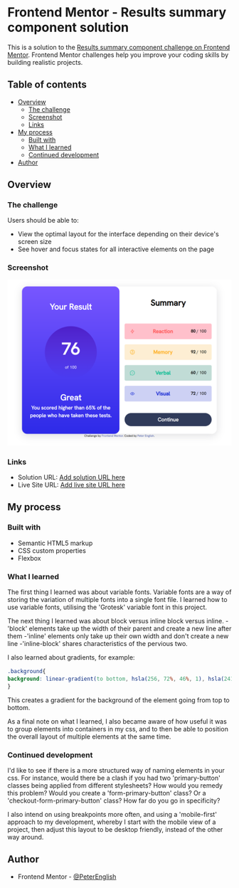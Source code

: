 # Frontend Mentor - Results summary component solution

This is a solution to the [Results summary component challenge on Frontend Mentor](https://www.frontendmentor.io/challenges/results-summary-component-CE_K6s0maV). Frontend Mentor challenges help you improve your coding skills by building realistic projects. 

## Table of contents

- [Overview](#overview)
  - [The challenge](#the-challenge)
  - [Screenshot](#screenshot)
  - [Links](#links)
- [My process](#my-process)
  - [Built with](#built-with)
  - [What I learned](#what-i-learned)
  - [Continued development](#continued-development)
- [Author](#author)



## Overview

### The challenge

Users should be able to:

- View the optimal layout for the interface depending on their device's screen size
- See hover and focus states for all interactive elements on the page

### Screenshot

![](./screenshot.png)


### Links

- Solution URL: [Add solution URL here](https://github.com/PeterEnglish/results-summary-component)
- Live Site URL: [Add live site URL here](https://peterenglish.github.io/results-summary-component/)

## My process

### Built with

- Semantic HTML5 markup
- CSS custom properties
- Flexbox



### What I learned

The first thing I learned was about variable fonts. Variable fonts are a way of storing the variation of multiple fonts into a single font file. I learned how to use variable fonts, utilising the 'Grotesk' variable font in this project.

The next thing I learned was about block versus inline block versus inline.
  -'block' elements take up the width of their parent and create a new line after them
  -'inline' elements only take up their own width and don't create a new line
  -'inline-block' shares characteristics of the pervious two.

I also learned about gradients, for example:
```css
.background{
background: linear-gradient(to bottom, hsla(256, 72%, 46%, 1), hsla(241, 72%, 46%, 0));
}
```
This creates a gradient for the background of the element going from top to bottom.

As a final note on what I learned, I also became aware of how useful it was to group elements into containers in my css, and to then be able to position the overall layout of multiple elements at the same time.



### Continued development

I'd like to see if there is a more structured way of naming elements in your css. For instance, would there be a clash if you had two 'primary-button' classes being applied from different stylesheets? How would you remedy this problem? Would you create a 'form-primary-button' class? Or a 'checkout-form-primary-button' class? How far do you go in specificity?

I also intend on using breakpoints more often, and using a 'mobile-first' approach to my development, whereby I start with the mobile view of a project, then adjust this layout to be desktop friendly, instead of the other way around.



## Author

- Frontend Mentor - [@PeterEnglish](https://www.frontendmentor.io/profile/PeterEnglish)

